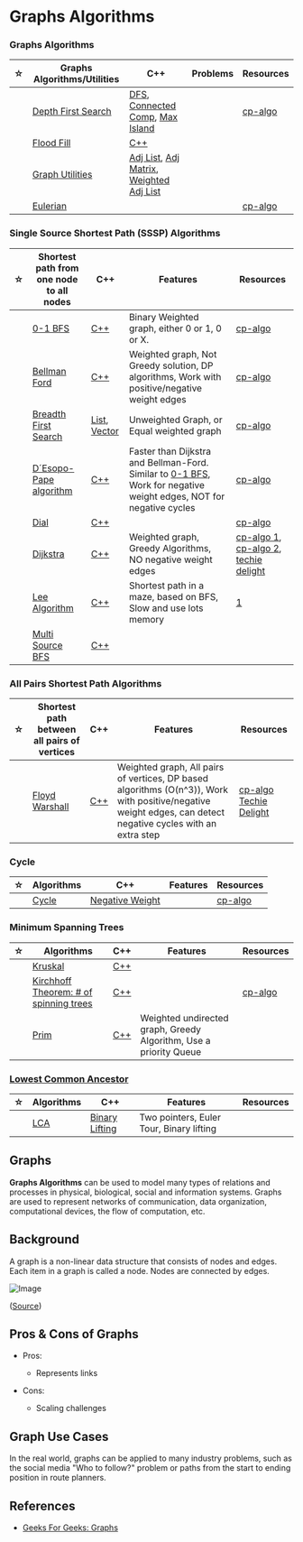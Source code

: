 # Graphs Algorithms

### Graphs Algorithms

| ☆   | Graphs Algorithms/Utilities                          | C++                                                                                                                                                                                        | Problems | Resources                                                              |
| --- | ---------------------------------------------------- | ------------------------------------------------------------------------------------------------------------------------------------------------------------------------------------------ | -------- | ---------------------------------------------------------------------- |
|     | [Depth First Search](./depth-first-search/README.md) | [DFS](./depth-first-search/dfs.cpp), [Connected Comp](./depth-first-search/connected-components.cpp), [Max Island](./depth-first-search/max-island-size.cpp)                               |          | [cp-algo](https://cp-algorithms.web.app/graph/depth-first-search.html) |
|     | [Flood Fill](./flood-fill/README.md)                 | [C++](./flood-fill/flood-fill.cpp)                                                                                                                                                         |          |                                                                        |
|     | [Graph Utilities](./graph-utilities/README.md)       | [Adj List](./graph-utilities/adjacency-list.cpp), [Adj Matrix](./graph-utilities/adjacency-matrix.cpp), [Weighted Adj List](algorithms/graphs/graph-utilities/weighted-adjacency-list.cpp) |          |                                                                        |
|     | [Eulerian](./eulerian/README.md)                     |                                                                                                                                                                                            |          | [cp-algo](https://cp-algorithms.web.app/graph/euler_path.html)         |

### Single Source Shortest Path (SSSP) Algorithms

| ☆   | Shortest path from one node to all nodes                 | C++                                                                                          | Features                                                                                                                                         | Resources                                                                                                                                                                                                                                |
| --- | -------------------------------------------------------- | -------------------------------------------------------------------------------------------- | ------------------------------------------------------------------------------------------------------------------------------------------------ | ---------------------------------------------------------------------------------------------------------------------------------------------------------------------------------------------------------------------------------------- |
|     | [0-1 BFS](./0-1-bfs-binary/README.md)                    | [C++](./0-1-bfs-binary/bfs-binary.cpp)                                                       | Binary Weighted graph, either 0 or 1, 0 or X.                                                                                                    | [cp-algo](https://cp-algorithms.web.app/graph/01_bfs.html)                                                                                                                                                                               |
|     | [Bellman Ford](./bellman-ford/README.md)                 | [C++](./bellman-ford/bellman-ford.cpp)                                                       | Weighted graph, Not Greedy solution, DP algorithms, Work with positive/negative weight edges                                                     | [cp-algo](https://cp-algorithms.web.app/graph/bellman_ford.html)                                                                                                                                                                         |
|     | [Breadth First Search](./breadth-first-search/README.md) | [List](./breadth-first-search/bfs-list.cpp), [Vector](./breadth-first-search/bfs-vector.cpp) | Unweighted Graph, or Equal weighted graph                                                                                                        | [cp-algo](https://cp-algorithms.web.app/graph/breadth-first-search.html)                                                                                                                                                                 |
|     | [D´Esopo-Pape algorithm](./desopo-pape/README.md)        | [C++](./desopo-pape/desopo-pape.cpp)                                                         | Faster than Dijkstra and Bellman-Ford. Similar to [0-1 BFS](./0-1-bfs-binary/README.md), Work for negative weight edges, NOT for negative cycles | [cp-algo](https://cp-algorithms.web.app/graph/desopo_pape.html)                                                                                                                                                                          |
|     | [Dial](./dial/README.md)                                 | [C++](./dial/dial.cpp)                                                                       |                                                                                                                                                  | [cp-algo](https://cp-algorithms.web.app/graph/01_bfs.html)                                                                                                                                                                               |
|     | [Dijkstra](./dijkstra/README.md)                         | [C++](./dijkstra/dijkstra.cpp)                                                               | Weighted graph, Greedy Algorithms, NO negative weight edges                                                                                      | [cp-algo 1](https://cp-algorithms.web.app/graph/dijkstra.html), [cp-algo 2](https://cp-algorithms.web.app/graph/dijkstra_sparse.html), [techie delight](https://www.techiedelight.com/single-source-shortest-paths-dijkstras-algorithm/) |
|     | [Lee Algorithm](./lee/README.md)                         | [C++](./lee/README.md/lee/README.md.cpp)                                                     | Shortest path in a maze, based on BFS, Slow and use lots memory                                                                                  | [1](https://www.techiedelight.com/lee-algorithm-shortest-path-in-a-maze/)                                                                                                                                                                |
|     | [Multi Source BFS](./multi-source-bfs/README.md)         | [C++](./multi-source-bfs/multi-source-bfs.cpp)                                               |                                                                                                                                                  |                                                                                                                                                                                                                                          |

### All Pairs Shortest Path Algorithms

| ☆   | Shortest path between all pairs of vertices            | C++                                                            | Features                                                                                                                                                     | Resources                                                                                                                                                                                |
| --- | ------------------------------------------------------ | -------------------------------------------------------------- | ------------------------------------------------------------------------------------------------------------------------------------------------------------ | ---------------------------------------------------------------------------------------------------------------------------------------------------------------------------------------- |
|     | [Floyd Warshall](./floyd-warshall-algorithm/README.md) | [C++](./floyd-warshall-algorithm/floyd-warshall-algorithm.cpp) | Weighted graph, All pairs of vertices, DP based algorithms (O(n^3)), Work with positive/negative weight edges, can detect negative cycles with an extra step | [cp-algo](https://cp-algorithms.web.app/graph/all-pair-shortest-path-floyd-warshall.html) [Techie Delight](https://www.techiedelight.com/pairs-shortest-paths-floyd-warshall-algorithm/) |

### Cycle

| ☆   | Algorithms                 | C++                                            | Features | Resources                                                                           |
| --- | -------------------------- | ---------------------------------------------- | -------- | ----------------------------------------------------------------------------------- |
|     | [Cycle](./cycle/README.md) | [Negative Weight](./cycle/negative-weight.cpp) |          | [cp-algo](https://cp-algorithms.web.app/graph/finding-negative-cycle-in-graph.html) |

### Minimum Spanning Trees

| ☆   | Algorithms                                                                                     | C++                                                                                    | Features                                                          | Resources                                                             |
| --- | ---------------------------------------------------------------------------------------------- | -------------------------------------------------------------------------------------- | ----------------------------------------------------------------- | --------------------------------------------------------------------- |
|     | [Kruskal](./kruskal-algorithm/README.md)                                                       | [C++](./kruskal-algorithm/kruskal.cpp)                                                 |                                                                   |                                                                       |
|     | [Kirchhoff Theorem: # of spinning trees](algorithms/graphs/number-of-spanning-trees/README.md) | [C++](algorithms/graphs/number-of-spanning-trees/spanning-tree-not-complete-graph.cpp) |                                                                   | [cp-algo](https://cp-algorithms.web.app/graph/kirchhoff-theorem.html) |
|     | [Prim](./prim-algorithm/README.md)                                                             | [C++](./prim-algorithm/prim.cpp)                                                       | Weighted undirected graph, Greedy Algorithm, Use a priority Queue |                                                                       |

### [Lowest Common Ancestor](https://www.youtube.com/watch?v=X5pp8L_lypw)

| ☆   | Algorithms             | C++                             | Features                                 | Resources |
| --- | ---------------------- | ------------------------------- | ---------------------------------------- | --------- |
|     | [LCA](./lca/README.md) | [Binary Lifting](./lca/lca.cpp) | Two pointers, Euler Tour, Binary lifting |           |

## Graphs

**Graphs Algorithms** can be used to model many types of relations and processes in physical, biological, social and information systems. Graphs are used to represent networks of communication, data organization, computational devices, the flow of computation, etc.

## Background

A graph is a non-linear data structure that consists of nodes and edges. Each item in a graph is called a node. Nodes are connected by edges.

![Image](https://www.geeksforgeeks.org/wp-content/uploads/undirectedgraph.png)

([Source](https://www.geeksforgeeks.org/graph-data-structure-and-algorithms/))

## Pros & Cons of Graphs

-   Pros:

    -   Represents links

-   Cons:

    -   Scaling challenges

## Graph Use Cases

In the real world, graphs can be applied to many industry problems, such as the social media "Who to follow?" problem or paths from the start to ending position in route planners.

## References

-   [Geeks For Geeks: Graphs](https://www.geeksforgeeks.org/graph-data-structure-and-algorithms/)
